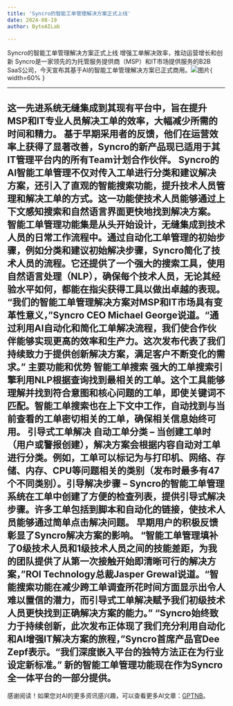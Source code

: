```yaml
---
title: 'Syncro的智能工单管理解决方案正式上线'
date: 2024-08-19
author: ByteAILab

---
```


Syncro的智能工单管理解决方案正式上线
增强工单解决效率，推动运营增长和创新
Syncro是一家领先的为托管服务提供商（MSP）和IT市场提供服务的B2B SaaS公司，今天宣布其基于AI的智能工单管理解决方案已正式商用。![图片](https://ai-techpark.com/wp-content/uploads/2024/08/Syncros-960x540.jpg){ width=60% }

---
这一先进系统无缝集成到其现有平台中，旨在提升MSP和IT专业人员解决工单的效率，大幅减少所需的时间和精力。
基于早期采用者的反馈，他们在运营效率上获得了显著改善，Syncro的新产品现已适用于其IT管理平台内的所有Team计划合作伙伴。
Syncro的AI智能工单管理不仅对传入工单进行分类和建议解决方案，还引入了直观的智能搜索功能，提升技术人员管理和解决工单的方式。这一功能使技术人员能够通过上下文感知搜索和自然语言界面更快地找到解决方案。
智能工单管理功能集是从头开始设计，无缝集成到技术人员的日常工作流程中。通过自动化工单管理的初始步骤，例如分类和建议初始解决步骤，Syncro简化了技术人员的流程。它还提供了一个强大的搜索工具，使用自然语言处理（NLP），确保每个技术人员，无论其经验水平如何，都能在指尖获得工具以做出卓越的表现。
“我们的智能工单管理解决方案对MSP和IT市场具有变革性意义，”Syncro CEO Michael George说道。“通过利用AI自动化和简化工单解决流程，我们使合作伙伴能够实现更高的效率和生产力。这次发布代表了我们持续致力于提供创新解决方案，满足客户不断变化的需求。”
主要功能和优势
智能工单搜索
强大的工单搜索引擎利用NLP根据查询找到最相关的工单。这个工具能够理解并找到符合意图和核心问题的工单，即使关键词不匹配。智能工单搜索也在上下文中工作，自动找到与当前查看的工单密切相关的工单，确保相关信息始终可用。
引导式工单解决
自动工单分类 – 当创建工单时（用户或警报创建），解决方案会根据内容自动对工单进行分类。例如，工单可以标记为与打印机、网络、存储、内存、CPU等问题相关的类别（发布时最多有47个不同类别）。引导解决步骤 – Syncro的智能工单管理系统在工单中创建了方便的检查列表，提供引导式解决步骤。许多工单包括到脚本和自动化的链接，使技术人员能够通过简单点击解决问题。
早期用户的积极反馈彰显了Syncro解决方案的影响。
“智能工单管理填补了0级技术人员和1级技术人员之间的技能差距，为我的团队提供了从第一次接触开始即清晰可行的解决方案，”ROI Technology总裁Jasper Grewal说道。“智能搜索功能在减少跨工单调查所花时间方面显示出令人难以置信的潜力，而引导式工单解决赋予我们初级技术人员更快找到正确解决方案的能力。”
“Syncro始终致力于持续创新，此次发布正体现了我们充分利用自动化和AI增强IT解决方案的旅程，”Syncro首席产品官Dee Zepf表示。“我们深度嵌入平台的独特方法正在为行业设定新标准。”
新的智能工单管理功能现在作为Syncro全一体平台的一部分提供。
---
感谢阅读！如果您对AI的更多资讯感兴趣，可以查看更多AI文章：[GPTNB](https://gptnb.com)。